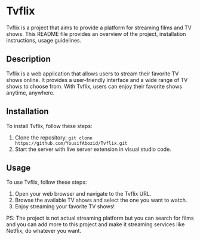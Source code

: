 # Tvflix

Tvflix is a project that aims to provide a platform for streaming films and TV
shows. This README file provides an overview of the project, installation
instructions, usage guidelines.

## Description

Tvflix is a web application that allows users to stream their favorite TV shows
online. It provides a user-friendly interface and a wide range of TV shows to
choose from. With Tvflix, users can enjoy their favorite shows anytime,
anywhere.

## Installation

To install Tvflix, follow these steps:

1. Clone the repository: `git clone https://github.com/YousifAbozid/Tvflix.git`
2. Start the server with live server extension in visual studio code.

## Usage

To use Tvflix, follow these steps:

1. Open your web browser and navigate to the Tvflix URL.
2. Browse the available TV shows and select the one you want to watch.
3. Enjoy streaming your favorite TV shows!

PS: The project is not actual streaming platform but you can search for films
and you can add more to this project and make it streaming services like
Netflix, do whatever you want.

<!-- ## Contributing

We welcome contributions from the community! If you'd like to contribute to Tvflix, please follow these guidelines:

1. Fork the repository and create a new branch.
2. Make your changes and ensure that the code is well-tested.
3. Submit a pull request with a clear description of your changes.

## License

Tvflix is licensed under the [MIT License](https://opensource.org/licenses/MIT). Feel free to use, modify, and distribute the code.

## Contact

If you have any questions or suggestions regarding Tvflix, please feel free to contact us at [email@example.com](mailto:email@example.com). We appreciate your feedback! -->
